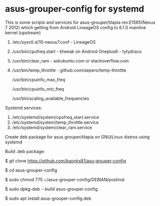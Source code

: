 # asus-grouper-config for systemd

This is some scripts and services for asus-grouper/tilapia rev.E1565(Nexus 7 2012) which getting from Android LineageOS config to 6.1.0 mainline kernel (upstream)
1. /etc/sysctl.d/10-nexus7.conf - LineageOS
2. /usr/bin/cpufreq.start - ktweak on Android Oneplus6 - tytydraco
3. /usr/bin/clear_ram - askubuntu.com or stackoverflow.com
4. /usr/bin/temp_throttle - github.com/sepero/temp-throttle
   
   /usr/bin/cpuinfo_max_freq
   
   /usr/bin/cpuinfo_min_freq
   
   /usr/bin/scaling_available_frequencies

Systemd services:
1. /etc/systemd/system/cpufreq_start.service
2. /etc/systemd/system/temp_throttle.service
3. /etc/systemd/system/clear_ram.service

Create deb package for asus grouper/tilapia on GNU/Linux distros using systemd

Build .deb package:

$ git clone https://github.com/baonks81/asu-grouper-config

$ cd asus-grouper-config

$ sudo chmod 775 ~/asus-grouper-config/DEBIAN/postinst

$ sudo dpkg-deb --build asus-grouper-config

$ sudo apt install asus-grouper-config.deb
